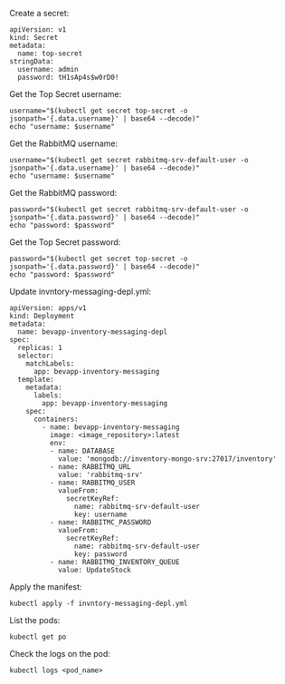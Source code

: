 Create a secret:
```
apiVersion: v1
kind: Secret
metadata:
  name: top-secret
stringData:
  username: admin
  password: tH1sAp4s$w0rD0!
```

Get the Top Secret username:
```
username="$(kubectl get secret top-secret -o jsonpath='{.data.username}' | base64 --decode)"
echo "username: $username"
```

Get the RabbitMQ username:
```
username="$(kubectl get secret rabbitmq-srv-default-user -o jsonpath='{.data.username}' | base64 --decode)"
echo "username: $username"
```

Get the RabbitMQ password:
```
password="$(kubectl get secret rabbitmq-srv-default-user -o jsonpath='{.data.password}' | base64 --decode)"
echo "password: $password"
```

Get the Top Secret password:
```
password="$(kubectl get secret top-secret -o jsonpath='{.data.password}' | base64 --decode)"
echo "password: $password"
```

Update invntory-messaging-depl.yml:
```
apiVersion: apps/v1
kind: Deployment
metadata:
  name: bevapp-inventory-messaging-depl
spec:
  replicas: 1
  selector:
    matchLabels:
      app: bevapp-inventory-messaging
  template:
    metadata:
      labels:
        app: bevapp-inventory-messaging
    spec:
      containers:
        - name: bevapp-inventory-messaging
          image: <image_repository>:latest
          env:
          - name: DATABASE
            value: 'mongodb://inventory-mongo-srv:27017/inventory'
          - name: RABBITMQ_URL
            value: 'rabbitmq-srv'
          - name: RABBITMQ_USER
            valueFrom:
              secretKeyRef:
                name: rabbitmq-srv-default-user
                key: username
          - name: RABBITMC_PASSWORD
            valueFrom:
              secretKeyRef:
                name: rabbitmq-srv-default-user
                key: password
          - name: RABBITMQ_INVENTORY_QUEUE
            value: UpdateStock
```

Apply the manifest:
```
kubectl apply -f invntory-messaging-depl.yml
```

List the pods:
```
kubectl get po
```

Check the logs on the pod:
```
kubectl logs <pod_name>
```